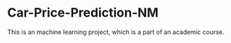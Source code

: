 # Car-Price-Prediction-NM
This is an machine learning project, which is a part of an academic course.
